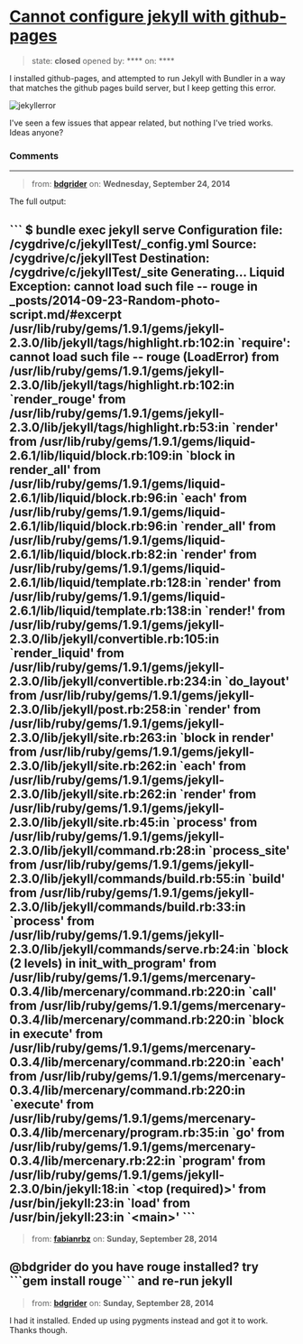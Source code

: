 # [Cannot configure jekyll with github-pages](https://github.com/jekyll/jekyll-help/issues/158)

> state: **closed** opened by: **** on: ****

I installed github-pages, and attempted to run Jekyll with Bundler in a way that matches the github pages build server, but I keep getting this error.

![jekyllerror](https://cloud.githubusercontent.com/assets/6391122/4397892/7a3f3452-444a-11e4-8175-793d82b4d322.jpg)

I&#x27;ve seen a few issues that appear related, but nothing I&#x27;ve tried works. Ideas anyone?





### Comments

---
> from: [**bdgrider**](https://github.com/jekyll/jekyll-help/issues/158#issuecomment-56758854) on: **Wednesday, September 24, 2014**

The full output:

&#x60;&#x60;&#x60;
$ bundle exec jekyll serve
Configuration file: /cygdrive/c/jekyllTest/_config.yml
            Source: /cygdrive/c/jekyllTest
       Destination: /cygdrive/c/jekyllTest/_site
      Generating...
  Liquid Exception: cannot load such file -- rouge in _posts/2014-09-23-Random-photo-script.md/#excerpt
/usr/lib/ruby/gems/1.9.1/gems/jekyll-2.3.0/lib/jekyll/tags/highlight.rb:102:in &#x60;require&#x27;: cannot load such file -- rouge (LoadError)
        from /usr/lib/ruby/gems/1.9.1/gems/jekyll-2.3.0/lib/jekyll/tags/highlight.rb:102:in &#x60;render_rouge&#x27;
        from /usr/lib/ruby/gems/1.9.1/gems/jekyll-2.3.0/lib/jekyll/tags/highlight.rb:53:in &#x60;render&#x27;
        from /usr/lib/ruby/gems/1.9.1/gems/liquid-2.6.1/lib/liquid/block.rb:109:in &#x60;block in render_all&#x27;
        from /usr/lib/ruby/gems/1.9.1/gems/liquid-2.6.1/lib/liquid/block.rb:96:in &#x60;each&#x27;
        from /usr/lib/ruby/gems/1.9.1/gems/liquid-2.6.1/lib/liquid/block.rb:96:in &#x60;render_all&#x27;
        from /usr/lib/ruby/gems/1.9.1/gems/liquid-2.6.1/lib/liquid/block.rb:82:in &#x60;render&#x27;
        from /usr/lib/ruby/gems/1.9.1/gems/liquid-2.6.1/lib/liquid/template.rb:128:in &#x60;render&#x27;
        from /usr/lib/ruby/gems/1.9.1/gems/liquid-2.6.1/lib/liquid/template.rb:138:in &#x60;render!&#x27;
        from /usr/lib/ruby/gems/1.9.1/gems/jekyll-2.3.0/lib/jekyll/convertible.rb:105:in &#x60;render_liquid&#x27;
        from /usr/lib/ruby/gems/1.9.1/gems/jekyll-2.3.0/lib/jekyll/convertible.rb:234:in &#x60;do_layout&#x27;
        from /usr/lib/ruby/gems/1.9.1/gems/jekyll-2.3.0/lib/jekyll/post.rb:258:in &#x60;render&#x27;
        from /usr/lib/ruby/gems/1.9.1/gems/jekyll-2.3.0/lib/jekyll/site.rb:263:in &#x60;block in render&#x27;
        from /usr/lib/ruby/gems/1.9.1/gems/jekyll-2.3.0/lib/jekyll/site.rb:262:in &#x60;each&#x27;
        from /usr/lib/ruby/gems/1.9.1/gems/jekyll-2.3.0/lib/jekyll/site.rb:262:in &#x60;render&#x27;
        from /usr/lib/ruby/gems/1.9.1/gems/jekyll-2.3.0/lib/jekyll/site.rb:45:in &#x60;process&#x27;
        from /usr/lib/ruby/gems/1.9.1/gems/jekyll-2.3.0/lib/jekyll/command.rb:28:in &#x60;process_site&#x27;
        from /usr/lib/ruby/gems/1.9.1/gems/jekyll-2.3.0/lib/jekyll/commands/build.rb:55:in &#x60;build&#x27;
        from /usr/lib/ruby/gems/1.9.1/gems/jekyll-2.3.0/lib/jekyll/commands/build.rb:33:in &#x60;process&#x27;
        from /usr/lib/ruby/gems/1.9.1/gems/jekyll-2.3.0/lib/jekyll/commands/serve.rb:24:in &#x60;block (2 levels) in init_with_program&#x27;
        from /usr/lib/ruby/gems/1.9.1/gems/mercenary-0.3.4/lib/mercenary/command.rb:220:in &#x60;call&#x27;
        from /usr/lib/ruby/gems/1.9.1/gems/mercenary-0.3.4/lib/mercenary/command.rb:220:in &#x60;block in execute&#x27;
        from /usr/lib/ruby/gems/1.9.1/gems/mercenary-0.3.4/lib/mercenary/command.rb:220:in &#x60;each&#x27;
        from /usr/lib/ruby/gems/1.9.1/gems/mercenary-0.3.4/lib/mercenary/command.rb:220:in &#x60;execute&#x27;
        from /usr/lib/ruby/gems/1.9.1/gems/mercenary-0.3.4/lib/mercenary/program.rb:35:in &#x60;go&#x27;
        from /usr/lib/ruby/gems/1.9.1/gems/mercenary-0.3.4/lib/mercenary.rb:22:in &#x60;program&#x27;
        from /usr/lib/ruby/gems/1.9.1/gems/jekyll-2.3.0/bin/jekyll:18:in &#x60;&lt;top (required)&gt;&#x27;
        from /usr/bin/jekyll:23:in &#x60;load&#x27;
        from /usr/bin/jekyll:23:in &#x60;&lt;main&gt;&#x27;
&#x60;&#x60;&#x60;
---
> from: [**fabianrbz**](https://github.com/jekyll/jekyll-help/issues/158#issuecomment-57095415) on: **Sunday, September 28, 2014**

@bdgrider do you have rouge installed?
try &#x60;&#x60;&#x60;gem install rouge&#x60;&#x60;&#x60; and re-run jekyll
---
> from: [**bdgrider**](https://github.com/jekyll/jekyll-help/issues/158#issuecomment-57112350) on: **Sunday, September 28, 2014**

I had it installed. Ended up using pygments instead and got it to work. Thanks though.
